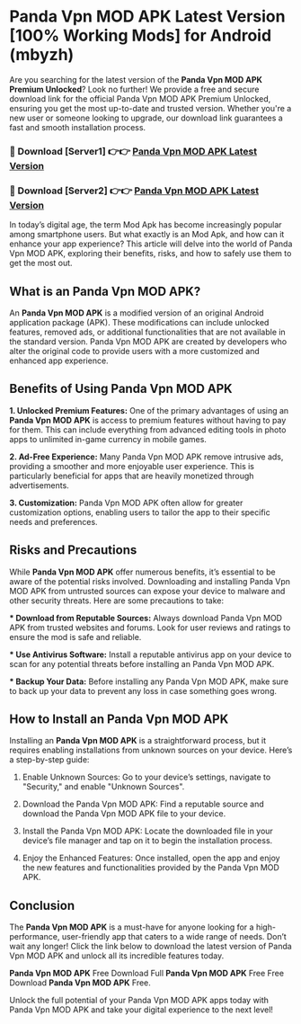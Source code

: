 # Panda Vpn MOD APK Latest Version [100% Working Mods] for Android (mbyzh)

Are you searching for the latest version of the <strong>Panda Vpn MOD APK Premium Unlocked</strong>? Look no further! We provide a free and secure download link for the official Panda Vpn MOD APK Premium Unlocked, ensuring you get the most up-to-date and trusted version. Whether you're a new user or someone looking to upgrade, our download link guarantees a fast and smooth installation process.


<h3>🔴 Download [Server1] 👉👉 <a href="https://getmodsapk.pages.dev?q=Panda+Vpn+MOD+APK&ref=4R3">Panda Vpn MOD APK Latest Version</a></h3>

<h3>🔴 Download [Server2] 👉👉 <a href="https://getmodsapk.pages.dev?q=Panda+Vpn+MOD+APK&ref=4R3">Panda Vpn MOD APK Latest Version</a></h3>


In today’s digital age, the term Mod Apk has become increasingly popular among smartphone users. But what exactly is an Mod Apk, and how can it enhance your app experience? This article will delve into the world of Panda Vpn MOD APK, exploring their benefits, risks, and how to safely use them to get the most out.


<h2>What is an Panda Vpn MOD APK?</h2>

An <strong>Panda Vpn MOD APK</strong> is a modified version of an original Android application package (APK). These modifications can include unlocked features, removed ads, or additional functionalities that are not available in the standard version. Panda Vpn MOD APK are created by developers who alter the original code to provide users with a more customized and enhanced app experience.


<h2>Benefits of Using Panda Vpn MOD APK</h2>

<strong> 1. Unlocked Premium Features:</strong> One of the primary advantages of using an <strong>Panda Vpn MOD APK</strong> is access to premium features without having to pay for them. This can include everything from advanced editing tools in photo apps to unlimited in-game currency in mobile games.

<strong> 2. Ad-Free Experience:</strong> Many Panda Vpn MOD APK remove intrusive ads, providing a smoother and more enjoyable user experience. This is particularly beneficial for apps that are heavily monetized through advertisements.

<strong> 3. Customization:</strong> Panda Vpn MOD APK often allow for greater customization options, enabling users to tailor the app to their specific needs and preferences.


<h2>Risks and Precautions</h2>

While <strong>Panda Vpn MOD APK</strong> offer numerous benefits, it’s essential to be aware of the potential risks involved. Downloading and installing Panda Vpn MOD APK from untrusted sources can expose your device to malware and other security threats. Here are some precautions to take:

<strong> * Download from Reputable Sources:</strong> Always download Panda Vpn MOD APK from trusted websites and forums. Look for user reviews and ratings to ensure the mod is safe and reliable.

<strong> * Use Antivirus Software:</strong> Install a reputable antivirus app on your device to scan for any potential threats before installing an Panda Vpn MOD APK.

<strong> * Backup Your Data:</strong> Before installing any Panda Vpn MOD APK, make sure to back up your data to prevent any loss in case something goes wrong.


<h2>How to Install an Panda Vpn MOD APK</h2>

Installing an <strong>Panda Vpn MOD APK</strong> is a straightforward process, but it requires enabling installations from unknown sources on your device. Here’s a step-by-step guide:

 1. Enable Unknown Sources: Go to your device’s settings, navigate to "Security," and enable "Unknown Sources".

 2. Download the Panda Vpn MOD APK: Find a reputable source and download the Panda Vpn MOD APK file to your device.

 3. Install the Panda Vpn MOD APK: Locate the downloaded file in your device’s file manager and tap on it to begin the installation process.

 4. Enjoy the Enhanced Features: Once installed, open the app and enjoy the new features and functionalities provided by the Panda Vpn MOD APK.


<h2><strong>Conclusion</strong></h2>

The <strong>Panda Vpn MOD APK</strong> is a must-have for anyone looking for a high-performance, user-friendly app that caters to a wide range of needs. Don’t wait any longer! Click the link below to download the latest version of Panda Vpn MOD APK and unlock all its incredible features today.

<strong>Panda Vpn MOD APK</strong> Free Download Full <strong>Panda Vpn MOD APK</strong> Free Free Download <strong>Panda Vpn MOD APK</strong> Free.

Unlock the full potential of your Panda Vpn MOD APK apps today with Panda Vpn MOD APK and take your digital experience to the next level!